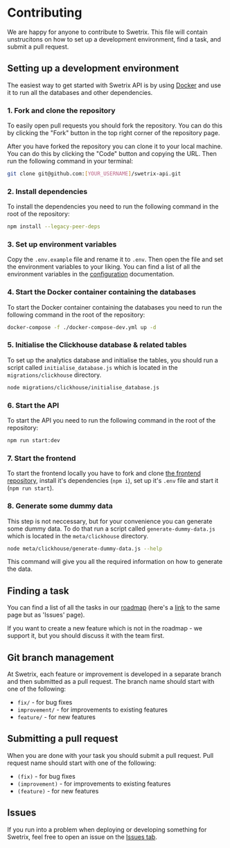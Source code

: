 # Contributing
We are happy for anyone to contribute to Swetrix. This file will contain unstrucitons on how to set up a development environment, find a task, and submit a pull request.

## Setting up a development environment
The easiest way to get started with Swetrix API is by using [Docker](https://docs.docker.com/get-docker/) and use it to run all the databases and other dependencies.

### 1. Fork and clone the repository
To easily open pull requests you should fork the repository. You can do this by clicking the "Fork" button in the top right corner of the repository page.

After you have forked the repository you can clone it to your local machine. You can do this by clicking the "Code" button and copying the URL. Then run the following command in your terminal:
```bash
git clone git@github.com:[YOUR_USERNAME]/swetrix-api.git
```

### 2. Install dependencies
To install the dependencies you need to run the following command in the root of the repository:
```bash
npm install --legacy-peer-deps
```

### 3. Set up environment variables
Copy the `.env.example` file and rename it to `.env`. Then open the file and set the environment variables to your liking. You can find a list of all the environment variables in the [configuration](https://swetrix.com/docs/selfhosting/configuring) documentation.

### 4. Start the Docker container containing the databases
To start the Docker container containing the databases you need to run the following command in the root of the repository:
```bash
docker-compose -f ./docker-compose-dev.yml up -d
```

### 5. Initialise the Clickhouse database & related tables
To set up the analytics database and initialise the tables, you should run a script called `initialise_database.js` which is located in the `migrations/clickhouse` directory.
```bash
node migrations/clickhouse/initialise_database.js
```

### 6. Start the API
To start the API you need to run the following command in the root of the repository:
```bash
npm run start:dev
```

### 7. Start the frontend
To start the frontend locally you have to fork and clone [the frontend repository](https://github.com/Swetrix/swetrix-fe), install it's dependencies (`npm i`), set up it's `.env` file and start it (`npm run start`).

### 8. Generate some dummy data
This step is not neccessary, but for your convenience you can generate some dummy data. To do that run a script called `generate-dummy-data.js` which is located in the `meta/clickhouse` directory.
```bash
node meta/clickhouse/generate-dummy-data.js --help
```

This command will give you all the required information on how to generate the data.

## Finding a task
You can find a list of all the tasks in our [roadmap](https://github.com/orgs/Swetrix/projects/2) (here's a [link](https://github.com/Swetrix/roadmap/issues) to the same page but as 'Issues' page).

If you want to create a new feature which is not in the roadmap - we support it, but you should discuss it with the team first.

## Git branch management
At Swetrix, each feature or improvement is developed in a separate branch and then submitted as a pull request. The branch name should start with one of the following:
- `fix/` - for bug fixes
- `improvement/` - for improvements to existing features
- `feature/` - for new features

## Submitting a pull request
When you are done with your task you should submit a pull request. Pull request name should start with one of the following:
- `(fix)` - for bug fixes
- `(improvement)` - for improvements to existing features
- `(feature)` - for new features

## Issues
If you run into a problem when deploying or developing something for Swetrix, feel free to open an issue on the [Issues tab](https://github.com/Swetrix/swetrix-api/issues).
